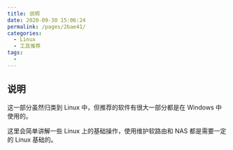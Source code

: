 ```yaml
---
title: 说明
date: 2020-09-30 15:06:24
permalink: /pages/2bae41/
categories:
  - Linux
  - 工具推荐
tags:
  -
---
```


## 说明

这一部分虽然归类到 Linux 中，但推荐的软件有很大一部分都是在 Windows 中使用的。

这里会简单讲解一些 Linux 上的基础操作，使用维护软路由和 NAS 都是需要一定的 Linux 基础的。
